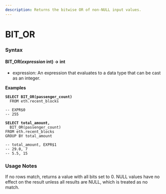 ```yaml
---
description: Returns the bitwise OR of non-NULL input values.
---
```


# BIT\_OR

### Syntax <a href="#syntax" id="syntax"></a>

#### BIT\_OR(_expression_ int) → int <a href="#bit_orexpression-int--int" id="bit_orexpression-int--int"></a>

* expression: An expression that evaluates to a data type that can be cast as an integer.

**Examples**

<pre class="language-sql" data-title="BIT_OR example"><code class="lang-sql"><strong>SELECT BIT_OR(passenger_count)
</strong>  FROM eth.recent_blocks

-- EXPR$0
-- 255
</code></pre>

<pre class="language-sql" data-title="BIT_OR example"><code class="lang-sql"><strong>SELECT total_amount, 
</strong>  BIT_OR(passenger_count)
FROM eth.recent_blocks
GROUP BY total_amount

-- total_amount, EXPR$1
-- 29.0, 7
-- 5.5, 15
</code></pre>

### Usage Notes <a href="#usage-notes" id="usage-notes"></a>

If no rows match, returns a value with all bits set to 0. NULL values have no effect on the result unless all results are NULL, which is treated as no match.

